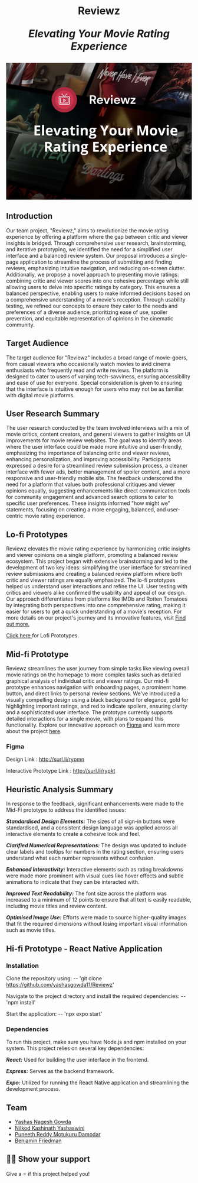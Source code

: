 <h1 align="center">Reviewz
<p align="center"><i>Elevating Your Movie Rating Experience</i></p></h1>

<p align="center"><a href="https://github.com/yashasgowda11/Reviewz"><img src="https://github.com/yashasgowda11/Reviewz/blob/main/Logo.png"/></a></p>

## Introduction

Our team project, "Reviewz," aims to revolutionize the movie rating experience by offering a platform where the gap between critic and viewer insights is bridged. Through comprehensive user research, brainstorming, and iterative prototyping, we identified the need for a simplified user interface and a balanced review system. Our proposal introduces a single-page application to streamline the process of submitting and finding reviews, emphasizing intuitive navigation, and reducing on-screen clutter. Additionally, we propose a novel approach to presenting movie ratings: combining critic and viewer scores into one cohesive percentage while still allowing users to delve into specific ratings by category. This ensures a balanced perspective, enabling users to make informed decisions based on a comprehensive understanding of a movie's reception. Through usability testing, we refined our concepts to ensure they cater to the needs and preferences of a diverse audience, prioritizing ease of use, spoiler prevention, and equitable representation of opinions in the cinematic community.

## Target Audience

The target audience for "Reviewz" includes a broad range of movie-goers, from casual viewers who occasionally watch movies to avid cinema enthusiasts who frequently read and write reviews. The platform is designed to cater to users of varying tech-savviness, ensuring accessibility and ease of use for everyone. Special consideration is given to ensuring that the interface is intuitive enough for users who may not be as familiar with digital movie platforms.


## User Research Summary

The user research conducted by the team involved interviews with a mix of movie critics, content creators, and general viewers to gather insights on UI improvements for movie review websites. The goal was to identify areas where the user interface could be made more intuitive and user-friendly, emphasizing the importance of balancing critic and viewer reviews, enhancing personalization, and improving accessibility. Participants expressed a desire for a streamlined review submission process, a cleaner interface with fewer ads, better management of spoiler content, and a more responsive and user-friendly mobile site. The feedback underscored the need for a platform that values both professional critiques and viewer opinions equally, suggesting enhancements like direct communication tools for community engagement and advanced search options to cater to specific user preferences. These insights informed "how might we" statements, focusing on creating a more engaging, balanced, and user-centric movie rating experience. 

## Lo-fi Prototypes

Reviewz elevates the movie rating experience by harmonizing critic insights and viewer opinions on a single platform, promoting a balanced review ecosystem. This project began with extensive brainstorming and led to the development of two key ideas: simplifying the user interface for streamlined review submissions and creating a balanced review platform where both critic and viewer ratings are equally emphasized. The lo-fi prototypes helped us understand user interactions and refine the UI. User testing with critics and viewers alike confirmed the usability and appeal of our design. Our approach differentiates from platforms like IMDb and Rotten Tomatoes by integrating both perspectives into one comprehensive rating, making it easier for users to get a quick understanding of a movie's reception. For more details on our project's journey and its innovative features, visit <a href="https://github.com/yashasgowda11/Reviewz/blob/main/P3_lofiPrototype.pdf">Find out more.</a>

<a href="https://github.com/yashasgowda11/Reviewz/tree/main/Prototypes">Click here </a>for Lofi Prototypes.

## Mid-fi Prototype

Reviewz streamlines the user journey from simple tasks like viewing overall movie ratings on the homepage to more complex tasks such as detailed graphical analysis of individual critic and viewer ratings. Our mid-fi prototype enhances navigation with onboarding pages, a prominent home button, and direct links to personal review sections. We've introduced a visually compelling design using a black background for elegance, gold for highlighting important ratings, and red to indicate spoilers, ensuring clarity and a sophisticated user interface. The prototype currently supports detailed interactions for a single movie, with plans to expand this functionality. Explore our innovative approach on <a href="http://surl.li/rypkt">Figma</a> and learn more about the project <a href="https://github.com/yashasgowda11/Reviewz/blob/main/P4_MidFiPrototype.pdf">here</a>.

### Figma

Design Link : http://surl.li/rypmn

Interactive Prototype Link : http://surl.li/rypkt

## Heuristic Analysis Summary 

In response to the feedback, significant enhancements were made to the Mid-Fi prototype to address the identified issues:
 
**_Standardised Design Elements:_** The sizes of all sign-in buttons were standardised, and a consistent design language was applied across all interactive elements to create a cohesive look and feel.

**_Clarified Numerical Representations:_** The design was updated to include clear labels and tooltips for numbers in the rating section, ensuring users understand what each number represents without confusion.

**_Enhanced Interactivity:_** Interactive elements such as rating breakdowns were made more prominent with visual cues like hover effects and subtle animations to indicate that they can be interacted with.

**_Improved Text Readability:_** The font size across the platform was increased to a minimum of 12 points to ensure that all text is easily readable, including movie titles and review content.

**_Optimised Image Use:_** Efforts were made to source higher-quality images that fit the required dimensions without losing important visual information such as movie titles.

## Hi-fi Prototype - React Native Application
### Installation

Clone the repository using:
-- 'git clone https://github.com/yashasgowda11/Reviewz'

Navigate to the project directory and install the required dependencies:
-- 'npm install'

Start the application:
-- 'npx expo start'

### Dependencies

To run this project, make sure you have Node.js and npm installed on your system. This project relies on several key dependencies:

_**React:**_ Used for building the user interface in the frontend.

_**Express:**_ Serves as the backend framework.

_**Expo:**_ Utilized for running the React Native application and streamlining the development process.


## Team

- <a href="https://github.com/yashasgowda11">Yashas Nagesh Gowda</a>
- <a href="https://github.com/nkyashaswini">Nilkod Kashinath Yashaswini</a>
- <a href="https://github.com/MDPuneethReddy">Puneeth Reddy Motukuru Damodar</a>
- <a href="https://github.com/benjaminfriedman1">Benjamin Friedman</a>

## :man_astronaut: Show your support

Give a ⭐️ if this project helped you!
